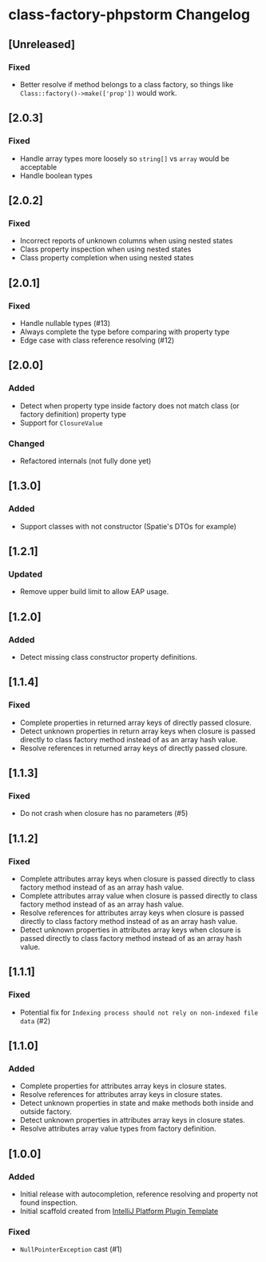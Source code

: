 <!-- Keep a Changelog guide -> https://keepachangelog.com -->

# class-factory-phpstorm Changelog

## [Unreleased]
### Fixed
- Better resolve if method belongs to a class factory, so things like `Class::factory()->make(['prop'])` would work.

## [2.0.3]
### Fixed
- Handle array types more loosely so `string[]` vs `array` would be acceptable
- Handle boolean types

## [2.0.2]
### Fixed
- Incorrect reports of unknown columns when using nested states
- Class property inspection when using nested states
- Class property completion when using nested states

## [2.0.1]
### Fixed
- Handle nullable types (#13)
- Always complete the type before comparing with property type
- Edge case with class reference resolving (#12)

## [2.0.0]
### Added
- Detect when property type inside factory does not match class (or factory definition) property type
- Support for `ClosureValue`

### Changed
- Refactored internals (not fully done yet)

## [1.3.0]
### Added
- Support classes with not constructor (Spatie's DTOs for example)

## [1.2.1]
### Updated
- Remove upper build limit to allow EAP usage.

## [1.2.0]
### Added
- Detect missing class constructor property definitions.

## [1.1.4]
### Fixed
- Complete properties in returned array keys of directly passed closure.
- Detect unknown properties in return array keys when closure is passed directly to class factory method instead of
  as an array hash value.
- Resolve references in returned array keys of directly passed closure.

## [1.1.3]
### Fixed
- Do not crash when closure has no parameters (#5)

## [1.1.2]
### Fixed
- Complete attributes array keys when closure is passed directly to class factory method instead of as an array hash
  value.
- Complete attributes array value when closure is passed directly to class factory method instead of as an array hash
  value.
- Resolve references for attributes array keys when closure is passed directly to class factory method instead of as an
  array hash value.
- Detect unknown properties in attributes array keys when closure is passed directly to class factory method instead of
  as an array hash value.

## [1.1.1]

### Fixed
- Potential fix for `Indexing process should not rely on non-indexed file data` (#2)

## [1.1.0]
### Added
- Complete properties for attributes array keys in closure states.
- Resolve references for attributes array keys in closure states.
- Detect unknown properties in state and make methods both inside and outside factory.
- Detect unknown properties in attributes array keys in closure states.
- Resolve attributes array value types from factory definition.

## [1.0.0]
### Added
- Initial release with autocompletion, reference resolving and property not found inspection.
- Initial scaffold created
  from [IntelliJ Platform Plugin Template](https://github.com/JetBrains/intellij-platform-plugin-template)

### Fixed
- `NullPointerException` cast (#1)
